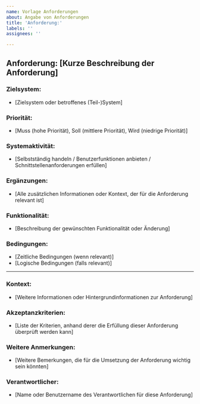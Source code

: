 ```yaml
---
name: Vorlage Anforderungen
about: Angabe von Anforderungen
title: 'Anforderung:'
labels: ''
assignees: ''

---
```


## Anforderung: [Kurze Beschreibung der Anforderung]

### Zielsystem:
- [Zielsystem oder betroffenes (Teil-)System]

### Priorität:
- [Muss (hohe Priorität), Soll (mittlere Priorität), Wird (niedrige Priorität)]

### Systemaktivität:
- [Selbstständig handeln / Benutzerfunktionen anbieten / Schnittstellenanforderungen erfüllen]

### Ergänzungen:
- [Alle zusätzlichen Informationen oder Kontext, der für die Anforderung relevant ist]

### Funktionalität:
- [Beschreibung der gewünschten Funktionalität oder Änderung]

### Bedingungen:
- [Zeitliche Bedingungen (wenn relevant)]
- [Logische Bedingungen (falls relevant)]

---

### Kontext:
- [Weitere Informationen oder Hintergrundinformationen zur Anforderung]

### Akzeptanzkriterien:
- [Liste der Kriterien, anhand derer die Erfüllung dieser Anforderung überprüft werden kann]

### Weitere Anmerkungen:
- [Weitere Bemerkungen, die für die Umsetzung der Anforderung wichtig sein könnten]

### Verantwortlicher:
- [Name oder Benutzername des Verantwortlichen für diese Anforderung]

